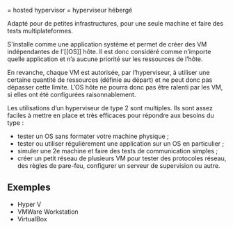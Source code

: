 = hosted hypervisor
= hyperviseur hébergé

Adapté pour de petites infrastructures, pour une seule machine et faire des tests multiplateformes.

S'installe comme une application système et permet de créer des VM indépendantes de l'[[OS]] hôte. Il est donc considéré comme n’importe quelle application et n’a aucune priorité sur les ressources de l’hôte.

En revanche, chaque VM est autorisée, par l’hyperviseur, à utiliser une certaine quantité de ressources (définie au départ) et ne peut donc pas dépasser cette limite. L’OS hôte ne pourra donc pas être ralenti par les VM, si elles ont été configurées raisonnablement.

Les utilisations d’un hyperviseur de type 2 sont multiples. Ils sont assez faciles à mettre en place et très efficaces pour répondre aux besoins du type :
-   tester un OS sans formater votre machine physique ;
-   tester ou utiliser régulièrement une application sur un OS en particulier ;
-   simuler une 2e machine et faire des tests de communication simples ;
-   créer un petit réseau de plusieurs VM pour tester des protocoles réseau, des règles de pare-feu, configurer un serveur de supervision ou autre.

## Exemples
- Hyper V
- VMWare Workstation
- VirtualBox
